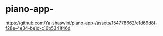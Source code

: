 # piano-app-


https://github.com/Ya-shaswini/piano-app-/assets/154778662/e1d69d8f-f28e-4e34-be1d-c16b5341f46d

